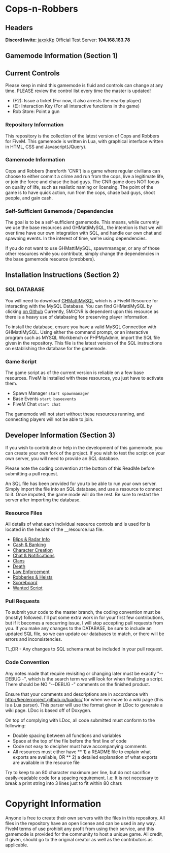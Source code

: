 
# Cops-n-Robbers

## Headers

**Discord Invite:** [jaxxkKp](https://discord.gg/jaxxkKp)
Official Test Server: **104.168.163.78**

## Gamemode Information (Section 1)

## Current Controls

Please keep in mind this gamemode is fluid and controls can change at any time.
PLEASE review the control list every time the master is updated!

* (F2): Issue a ticket (For now, it also arrests the nearby player)
* (E): Interaction Key (For all interactive functions in the game)
* Rob Store: Point a gun

### Repository Information

This repository is the collection of the latest version of Cops and Robbers for
FiveM. This gamemode is written in Lua, with graphical interface written in 
HTML, CSS and Javascript(JQuery).

### Gamemode Information 

Cops and Robbers (hereforth 'CNR') is a game where regular civilians can choose
to either commit a crime and run from the cops, live a legitimate life, or 
join the force and chase the bad guys. The CNR game does NOT focus on quality
of life, such as realistic naming or licensing. The point of the game is to 
have quick action, run from the cops, chase bad guys, shoot people, and gain
cash.

### Self-Sufficient Gamemode / Dependencies

The goal is to be a self-sufficient gamemode. This means, while currently we
use the base resources and GHMattiMySQL, the intention is that we will over time
have our own integration with SQL, and handle our own chat and spawning events.
In the interest of time, we're using dependencies.

If you do not want to use GHMattiMySQL, spawnmanager, or any of those other
resources while you contribute, simply change the dependencies in the base
gamemode resource (cnrobbers).

## Installation Instructions (Section 2)

### SQL DATABASE

You will need to download [GHMattiMySQL](https://github.com/GHMatti/ghmattimysql) 
which is a FiveM Resource for interacting with the MySQL Database.
You can find GHMattiMySQL by clicking [on Github](https://github.com/GHMatti/ghmattimysql)
Currently, 5M:CNR is dependent upon this resource as there is a heavy use of 
databasing for preserving player information. 

To install the database, ensure you have a valid MySQL Connection with GHMattiMySQL.
Using either the command prompt, or an interactive program such as MYSQL Workbench or PHPMyAdmin,
import the SQL file given in the repository. This file is the latest version of 
the SQL instructions on establishing the database for the gamemode.

### Game Script

The game script as of the current version is reliable on a few base resources.
FiveM is installed with these resources, you just have to activate them.
* Spawn Manager `start spawnmanager`
* Base Events `start baseevents`
* FiveM Chat `start chat`

The gamemode will not start without these resources running, and connecting
players will not be able to join.

## Developer Information (Section 3)

If you wish to contribute or help in the development of this gamemode, you can 
create your own fork of the project. If you wish to test the script on your own
server, you will need to provide an SQL database.

Please note the coding convention at the bottom of this ReadMe before submitting
a pull request.

An SQL file has been provided for you to be able to run your own server. Simply
import the file into an SQL database, and use a resource to connect to it. Once
impoted, the game mode will do the rest. Be sure to restart the server after 
importing the database.

### Resource Files

All details of what each individual resource controls and is used for
is located in the header of the __resource.lua file.

  * [Blips & Radar Info](https://github.com/rhapidfyre/Cops-n-Robbers/tree/master/cnr_blips)
  * [Cash & Banking](https://github.com/rhapidfyre/Cops-n-Robbers/tree/master/cnr_cash)
  * [Character Creation](https://github.com/rhapidfyre/Cops-n-Robbers/tree/master/cnr_charcreate)
  * [Chat & Notifications](https://github.com/rhapidfyre/Cops-n-Robbers/tree/master/cnr_chat)
  * [Clans](https://github.com/rhapidfyre/Cops-n-Robbers/tree/master/cnr_clans)
  * [Death](https://github.com/rhapidfyre/Cops-n-Robbers/tree/master/cnr_death)
  * [Law Enforcement](https://github.com/rhapidfyre/Cops-n-Robbers/tree/master/cnr_police)
  * [Robberies & Heists](https://github.com/rhapidfyre/Cops-n-Robbers/tree/master/cnr_robberies)
  * [Scoreboard](https://github.com/rhapidfyre/Cops-n-Robbers/tree/master/cnr_scoreboard)
  * [Wanted Script](https://github.com/rhapidfyre/Cops-n-Robbers/tree/master/cnr_wanted)
  
### Pull Requests

To submit your code to the master branch, the coding convention must be (mostly)
followed. I'll put some extra work in for your first few contributions, but if it becomes
a reocurring issue, I will stop accepting pull requests from you. If you make any 
changes to the DATABASE, be sure to include an updated SQL file, so we can update
our databases to match, or there will be errors and inconsistencies.

TL;DR - Any changes to SQL schema must be included in your pull request.

### Code Convention

Any notes made that require revisiting or changing later must be exactly "-- DEBUG -",
which is the search term we will look for when finalizing a script. There should 
be NO "--DEBUG -" comments on the finished product.

Ensure that your comments and descriptions are in accordance with
http://keplerproject.github.io/luadoc/ for when we move to a wiki page
(this is a Lua parser). This parser will use the format given in LDoc
to generate a wiki page. LDoc is based off of Doxygen.

On top of complying with LDoc, all code submitted must conform to the following:
* Double spacing between all functions and variables
* Space at the top of the file before the first line of code
* Code not easy to decipher must have accompanying comments
* All resources must either have
** 1) a README file to explain what exports are available, OR 
** 2) a detailed explanation of what exports are available in the resource file

Try to keep to an 80 character maximum per line, but do not sacrifice easily-readable code for a spacing requirement.
I.e: It is not necessary to break a print string into 3 lines just to fit within 80 chars

# Copyright Information

Anyone is free to create their own servers with the files in this repository. 
All files in the repository have an open license and can be used in any way. FiveM
terms of use prohibit any profit from using their service, and this gamemode is 
provided for the community to host a unique game. All credit, if given, should
go to the original creator as well as the contributors as applicable.
